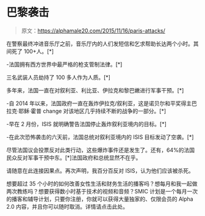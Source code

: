 # 巴黎袭击

> 原文：<https://alphamale20.com/2015/11/16/paris-attacks/>

在警察最终冲进音乐厅之前，音乐厅内的人们发短信和乞求帮助长达两个小时。其间死了 100+人。[*]

-法国拥有西方世界中最严格的枪支管制法律。[*]

三名武装人员劫持了 100 多人作为人质。[*]

多年来，法国一直在对叙利亚、利比亚、伊拉克和黎巴嫩进行军事干预。[*]

-自 2014 年以来，法国政府一直在轰炸伊拉克/叙利亚，这是诺贝尔和平奖得主巴拉克·耶稣·霍普 change 对该地区几乎持续不断的战争的一部分。[*]

-早在 2 月份，ISIS 就明确警告法国停止轰炸叙利亚境内的目标。[*]

-在此次恐怖袭击的六天前，法国总统对叙利亚境内的 ISIS 目标发动了空袭。[*]

尽管法国议会投票反对此类行动，这些爆炸事件还是发生了。还有，64%的法国民众反对军事干预中东。[*]法国政府和总统显然不在乎。

请随意在此连接因果点。再次声明，我百分百反对 ISIS，认为他们应该被杀死。

想要超过 35 个小时的如何改善女性生活和财务生活的播客吗？想每月和我一起做两次教练吗？想要获得数小时基于技术的视频和音频？SMIC 计划是一个每月一次的播客和辅导计划，只要你注册，你就可以获得大量独家的、仅限会员的 Alpha 2.0 内容，并且你可以随时取消。详情请点击此处。